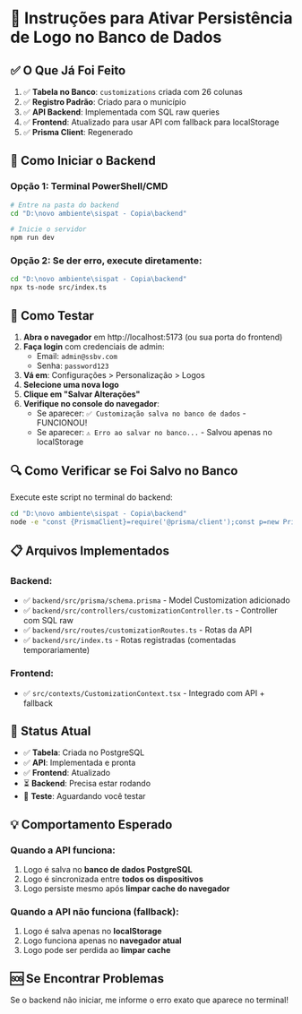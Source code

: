 # 🎨 Instruções para Ativar Persistência de Logo no Banco de Dados

## ✅ O Que Já Foi Feito

1. ✅ **Tabela no Banco**: `customizations` criada com 26 colunas
2. ✅ **Registro Padrão**: Criado para o município
3. ✅ **API Backend**: Implementada com SQL raw queries
4. ✅ **Frontend**: Atualizado para usar API com fallback para localStorage
5. ✅ **Prisma Client**: Regenerado

## 🚀 Como Iniciar o Backend

### **Opção 1: Terminal PowerShell/CMD**

```bash
# Entre na pasta do backend
cd "D:\novo ambiente\sispat - Copia\backend"

# Inicie o servidor
npm run dev
```

### **Opção 2: Se der erro, execute diretamente:**

```bash
cd "D:\novo ambiente\sispat - Copia\backend"
npx ts-node src/index.ts
```

## 🧪 Como Testar

1. **Abra o navegador** em http://localhost:5173 (ou sua porta do frontend)
2. **Faça login** com credenciais de admin:
   - Email: `admin@ssbv.com`
   - Senha: `password123`
3. **Vá em**: Configurações > Personalização > Logos
4. **Selecione uma nova logo**
5. **Clique em "Salvar Alterações"**
6. **Verifique no console do navegador**:
   - Se aparecer: `✅ Customização salva no banco de dados` - FUNCIONOU!
   - Se aparecer: `⚠️ Erro ao salvar no banco...` - Salvou apenas no localStorage

## 🔍 Como Verificar se Foi Salvo no Banco

Execute este script no terminal do backend:

```bash
cd "D:\novo ambiente\sispat - Copia\backend"
node -e "const {PrismaClient}=require('@prisma/client');const p=new PrismaClient();p.\$queryRaw\`SELECT * FROM customizations\`.then(r=>console.log('Registros:',r.length,r[0]?.activeLogoUrl?'Logo definida':'Logo não definida')).finally(()=>p.\$disconnect())"
```

## 📋 Arquivos Implementados

### Backend:
- ✅ `backend/src/prisma/schema.prisma` - Model Customization adicionado
- ✅ `backend/src/controllers/customizationController.ts` - Controller com SQL raw
- ✅ `backend/src/routes/customizationRoutes.ts` - Rotas da API
- ✅ `backend/src/index.ts` - Rotas registradas (comentadas temporariamente)

### Frontend:
- ✅ `src/contexts/CustomizationContext.tsx` - Integrado com API + fallback

## 🎯 Status Atual

- ✅ **Tabela**: Criada no PostgreSQL
- ✅ **API**: Implementada e pronta
- ✅ **Frontend**: Atualizado
- ⏳ **Backend**: Precisa estar rodando
- 🔄 **Teste**: Aguardando você testar

## 💡 Comportamento Esperado

### Quando a API funciona:
1. Logo é salva no **banco de dados PostgreSQL**
2. Logo é sincronizada entre **todos os dispositivos**
3. Logo persiste mesmo após **limpar cache do navegador**

### Quando a API não funciona (fallback):
1. Logo é salva apenas no **localStorage**
2. Logo funciona apenas no **navegador atual**
3. Logo pode ser perdida ao **limpar cache**

## 🆘 Se Encontrar Problemas

Se o backend não iniciar, me informe o erro exato que aparece no terminal!

